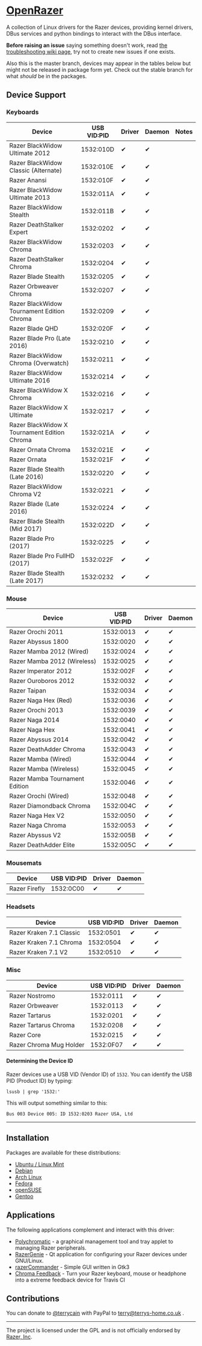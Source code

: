 # [OpenRazer](https://openrazer.github.io/)

A collection of Linux drivers for the Razer devices, providing kernel drivers, DBus services and python bindings to interact with the DBus interface.

**Before raising an issue** saying something doesn't work, read [the troubleshooting wiki page](https://github.com/openrazer/openrazer/wiki/Troubleshooting), try not to create new issues if one exists.

Also this is the master branch, devices may appear in the tables below but might not be released in package form yet. Check out the stable branch for what _should_ be in the packages.

## Device Support
### Keyboards
| Device                                        | USB VID:PID | Driver | Daemon | Notes |
| --------------------------------------------- | ----------- | ------ | ------ | ---- |
| Razer BlackWidow Ultimate 2012                |  1532:010D  |   ✔    |   ✔    |      |
| Razer BlackWidow Classic (Alternate)          |  1532:010E  |   ✔    |   ✔    |      |
| Razer Anansi                                  |  1532:010F  |   ✔    |   ✔    |      |
| Razer BlackWidow Ultimate 2013                |  1532:011A  |   ✔    |   ✔    |      |
| Razer BlackWidow Stealth                      |  1532:011B  |   ✔    |   ✔    |      |
| Razer DeathStalker Expert                     |  1532:0202  |   ✔    |   ✔    |      |
| Razer BlackWidow Chroma                       |  1532:0203  |   ✔    |   ✔    |      |
| Razer DeathStalker Chroma                     |  1532:0204  |   ✔    |   ✔    |      |
| Razer Blade Stealth                           |  1532:0205  |   ✔    |   ✔    |      |
| Razer Orbweaver Chroma                        |  1532:0207  |   ✔    |   ✔    |      |
| Razer BlackWidow Tournament Edition Chroma    |  1532:0209  |   ✔    |   ✔    |      |
| Razer Blade QHD                               |  1532:020F  |   ✔    |   ✔    |      |
| Razer Blade Pro (Late 2016)                   |  1532:0210  |   ✔    |   ✔    |      |
| Razer BlackWidow Chroma (Overwatch)           |  1532:0211  |   ✔    |   ✔    |      |
| Razer BlackWidow Ultimate 2016                |  1532:0214  |   ✔    |   ✔    |      |
| Razer BlackWidow X Chroma                     |  1532:0216  |   ✔    |   ✔    |      |
| Razer BlackWidow X Ultimate                   |  1532:0217  |   ✔    |   ✔    |      |
| Razer BlackWidow X Tournament Edition Chroma  |  1532:021A  |   ✔    |   ✔    |      |
| Razer Ornata Chroma                           |  1532:021E  |   ✔    |   ✔    |      |
| Razer Ornata                                  |  1532:021F  |   ✔    |   ✔    |      |
| Razer Blade Stealth (Late 2016)               |  1532:0220  |   ✔    |   ✔    |      |
| Razer BlackWidow Chroma V2                    |  1532:0221  |   ✔    |   ✔    |      |
| Razer Blade (Late 2016)                       |  1532:0224  |   ✔    |   ✔    |      |
| Razer Blade Stealth (Mid 2017)                |  1532:022D  |   ✔    |   ✔    |      |
| Razer Blade Pro (2017)                        |  1532:0225  |   ✔    |   ✔    |      |
| Razer Blade Pro FullHD (2017)                 |  1532:022F  |   ✔    |   ✔    |      |
| Razer Blade Stealth (Late 2017)               |  1532:0232  |   ✔    |   ✔    |      |

### Mouse
| Device                          | USB VID:PID | Driver | Daemon |
| ------------------------------- | ----------- | ------ | ------ |
| Razer Orochi 2011               |  1532:0013  |   ✔    |   ✔    |
| Razer Abyssus 1800              |  1532:0020  |   ✔    |   ✔    |
| Razer Mamba 2012 (Wired)        |  1532:0024  |   ✔    |   ✔    |
| Razer Mamba 2012 (Wireless)     |  1532:0025  |   ✔    |   ✔    |
| Razer Imperator 2012            |  1532:002F  |   ✔    |   ✔    |
| Razer Ouroboros 2012            |  1532:0032  |   ✔    |   ✔    |
| Razer Taipan                    |  1532:0034  |   ✔    |   ✔    |
| Razer Naga Hex (Red)            |  1532:0036  |   ✔    |   ✔    |
| Razer Orochi 2013               |  1532:0039  |   ✔    |   ✔    |
| Razer Naga 2014                 |  1532:0040  |   ✔    |   ✔    |
| Razer Naga Hex                  |  1532:0041  |   ✔    |   ✔    |
| Razer Abyssus 2014              |  1532:0042  |   ✔    |   ✔    |
| Razer DeathAdder Chroma         |  1532:0043  |   ✔    |   ✔    |
| Razer Mamba (Wired)             |  1532:0044  |   ✔    |   ✔    |
| Razer Mamba (Wireless)          |  1532:0045  |   ✔    |   ✔    |
| Razer Mamba Tournament Edition  |  1532:0046  |   ✔    |   ✔    |
| Razer Orochi (Wired)            |  1532:0048  |   ✔    |   ✔    |
| Razer Diamondback Chroma        |  1532:004C  |   ✔    |   ✔    |
| Razer Naga Hex V2               |  1532:0050  |   ✔    |   ✔    |
| Razer Naga Chroma               |  1532:0053  |   ✔    |   ✔    |
| Razer Abyssus V2                |  1532:005B  |   ✔    |   ✔    |
| Razer DeathAdder Elite          |  1532:005C  |   ✔    |   ✔    |

### Mousemats
| Device        | USB VID:PID | Driver | Daemon |
| ------------- | ----------- | ------ | ------ |
| Razer Firefly |  1532:0C00  |   ✔    |   ✔    |

### Headsets
| Device                   | USB VID:PID | Driver | Daemon |
| ------------------------ | ----------- | ------ | ------ |
| Razer Kraken 7.1 Classic |  1532:0501  |   ✔    |   ✔    |
| Razer Kraken 7.1 Chroma  |  1532:0504  |   ✔    |   ✔    |
| Razer Kraken 7.1 V2      |  1532:0510  |   ✔    |   ✔    |

### Misc
| Device                  | USB VID:PID | Driver | Daemon |
| ----------------------- | ----------- | ------ | ------ |
| Razer Nostromo          |  1532:0111  |   ✔    |   ✔    |
| Razer Orbweaver         |  1532:0113  |   ✔    |   ✔    |
| Razer Tartarus          |  1532:0201  |   ✔    |   ✔    |
| Razer Tartarus Chroma   |  1532:0208  |   ✔    |   ✔    |
| Razer Core              |  1532:0215  |   ✔    |   ✔    |
| Razer Chroma Mug Holder |  1532:0F07  |   ✔    |   ✔    |

#### Determining the Device ID
Razer devices use a USB VID (Vendor ID) of `1532`. You can identify the USB PID (Product ID) by typing:

    lsusb | grep '1532:'

This will output something similar to this:

    Bus 003 Device 005: ID 1532:0203 Razer USA, Ltd


---

## Installation

Packages are available for these distributions:

* [Ubuntu / Linux Mint](https://openrazer.github.io/#ubuntu)
* [Debian](https://openrazer.github.io/#debian)
* [Arch Linux](https://openrazer.github.io/#arch)
* [Fedora](https://openrazer.github.io/#fedora)
* [openSUSE](https://openrazer.github.io/#opensuse)
* [Gentoo](https://openrazer.github.io/#gentoo)

## Applications

The following applications complement and interact with this driver:

* [Polychromatic](https://github.com/polychromatic/polychromatic) - a graphical management tool and tray applet to managing Razer peripherals.
* [RazerGenie](https://github.com/z3ntu/RazerGenie) - Qt application for configuring your Razer devices under GNU/Linux.
* [razerCommander](https://github.com/GabMus/razerCommander) - Simple GUI written in Gtk3
* [Chroma Feedback](https://github.com/redaxmedia/chroma-feedback) - Turn your Razer keyboard, mouse or headphone into a extreme feedback device for Travis CI

## Contributions

You can donate to [@terrycain](https://github.com/terrycain) with PayPal to terry@terrys-home.co.uk .

---

The project is licensed under the GPL and is not officially endorsed by [Razer, Inc](http://www.razerzone.com/).
